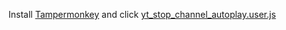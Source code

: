 Install [Tampermonkey](https://www.tampermonkey.net/) and click [yt_stop_channel_autoplay.user.js](https://github.com/Invertex/Youtube-Stop-Channel-Trailer-Autoplay/raw/main/yt_stop_channel_autoplay.user.js)
